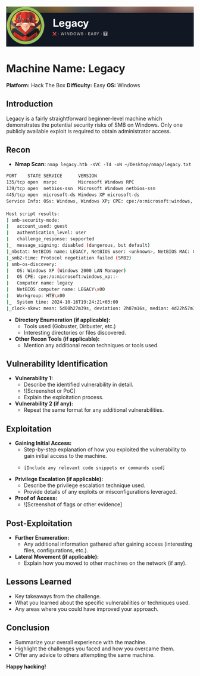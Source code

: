 ![](assets/Pasted%20image%2020241011232433.png)
# Machine Name: Legacy
**Platform:** Hack The Box
**Difficulty:** Easy
**OS:** Windows

## Introduction

Legacy is a fairly straightforward beginner-level machine which demonstrates the potential security risks of SMB on Windows. Only one publicly available exploit is required to obtain administrator access.
## Recon

* **Nmap Scan:** `nmap legacy.htb -sVC -T4 -oN ~/Desktop/nmap/legacy.txt`

```bash
PORT    STATE SERVICE      VERSION
135/tcp open  msrpc        Microsoft Windows RPC
139/tcp open  netbios-ssn  Microsoft Windows netbios-ssn
445/tcp open  microsoft-ds Windows XP microsoft-ds
Service Info: OSs: Windows, Windows XP; CPE: cpe:/o:microsoft:windows, cpe:/o:microsoft:windows_xp

Host script results:
| smb-security-mode: 
|   account_used: guest
|   authentication_level: user
|   challenge_response: supported
|_  message_signing: disabled (dangerous, but default)
|_nbstat: NetBIOS name: LEGACY, NetBIOS user: <unknown>, NetBIOS MAC: 00:50:56:b0:6e:b5 (VMware)
|_smb2-time: Protocol negotiation failed (SMB2)
| smb-os-discovery: 
|   OS: Windows XP (Windows 2000 LAN Manager)
|   OS CPE: cpe:/o:microsoft:windows_xp::-
|   Computer name: legacy
|   NetBIOS computer name: LEGACY\x00
|   Workgroup: HTB\x00
|_  System time: 2024-10-16T19:24:21+03:00
|_clock-skew: mean: 5d00h27m39s, deviation: 2h07m16s, median: 4d22h57m39s

```

* **Directory Enumeration (if applicable):**
    * Tools used (Gobuster, Dirbuster, etc.)
    * Interesting directories or files discovered.
* **Other Recon Tools (if applicable):**
    * Mention any additional recon techniques or tools used.

## Vulnerability Identification

* **Vulnerability 1:**
    * Describe the identified vulnerability in detail.
    * ![Screenshot or PoC]
    * Explain the exploitation process.
* **Vulnerability 2 (if any):**
    * Repeat the same format for any additional vulnerabilities.

## Exploitation

* **Gaining Initial Access:**
    * Step-by-step explanation of how you exploited the vulnerability to gain initial access to the machine.
    * ```
      [Include any relevant code snippets or commands used]
      ```
* **Privilege Escalation (if applicable):**
    * Describe the privilege escalation technique used.
    * Provide details of any exploits or misconfigurations leveraged.
* **Proof of Access:**
    * ![Screenshot of flags or other evidence]

## Post-Exploitation

* **Further Enumeration:**
    * Any additional information gathered after gaining access (interesting files, configurations, etc.).
* **Lateral Movement (if applicable):**
    * Explain how you moved to other machines on the network (if any).

## Lessons Learned

* Key takeaways from the challenge.
* What you learned about the specific vulnerabilities or techniques used.
* Any areas where you could have improved your approach.

## Conclusion

* Summarize your overall experience with the machine.
* Highlight the challenges you faced and how you overcame them.
* Offer any advice to others attempting the same machine.

**Happy hacking!**
